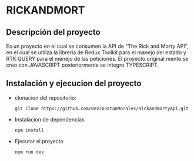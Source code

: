 # RICKANDMORT

## Descripción del proyecto
Es un proyecto en el cual se consumen la API de "The Rick and Morty API", en el cual se utiliza la libreria de Redux Toolkit para el manejo del estado y RTK QUERY para el menejo de las peticiones.
El proyecto original mente se creo con JAVASCRIPT posteriormente se integro TYPESCRIPT.

## Instalación y ejecucion del proyecto
- clonacion del repositorio: 
  ```
  git clone https://github.com/DevJonatanMorales/RickandmortyApi.git
  ```
- Instalacion de dependencias
  ```
  npm install
  ```
- Ejecutar el proyecto
  ```
  npm run dev
  ```
